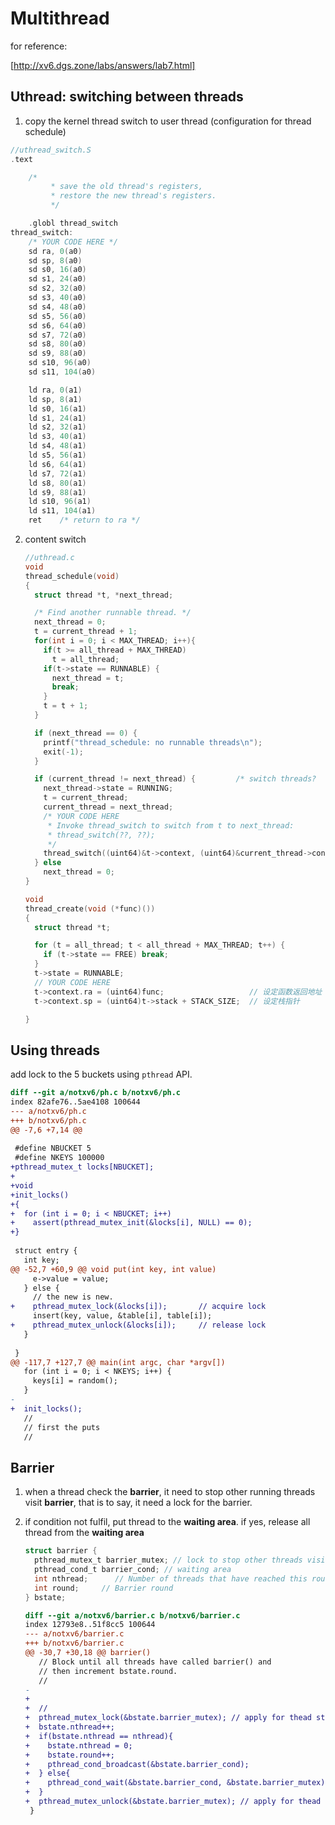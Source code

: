 # Multithread

for reference:

[http://xv6.dgs.zone/labs/answers/lab7.html]

## Uthread: switching between threads

1. copy the kernel thread switch to user thread   (configuration for thread schedule)

```c
//uthread_switch.S
.text

	/*
         * save the old thread's registers,
         * restore the new thread's registers.
         */

	.globl thread_switch
thread_switch:
	/* YOUR CODE HERE */
	sd ra, 0(a0)
	sd sp, 8(a0)
	sd s0, 16(a0)
	sd s1, 24(a0)
	sd s2, 32(a0)
	sd s3, 40(a0)
	sd s4, 48(a0)
	sd s5, 56(a0)
	sd s6, 64(a0)
	sd s7, 72(a0)
	sd s8, 80(a0)
	sd s9, 88(a0)
	sd s10, 96(a0)
	sd s11, 104(a0)

	ld ra, 0(a1)
	ld sp, 8(a1)
	ld s0, 16(a1)
	ld s1, 24(a1)
	ld s2, 32(a1)
	ld s3, 40(a1)
	ld s4, 48(a1)
	ld s5, 56(a1)
	ld s6, 64(a1)
	ld s7, 72(a1)
	ld s8, 80(a1)
	ld s9, 88(a1)
	ld s10, 96(a1)
	ld s11, 104(a1)
	ret    /* return to ra */

```

2. content switch

   ```c
   //uthread.c
   void 
   thread_schedule(void)
   {
     struct thread *t, *next_thread;
   
     /* Find another runnable thread. */
     next_thread = 0;
     t = current_thread + 1;
     for(int i = 0; i < MAX_THREAD; i++){
       if(t >= all_thread + MAX_THREAD)
         t = all_thread;
       if(t->state == RUNNABLE) {
         next_thread = t;
         break;
       }
       t = t + 1;
     }
   
     if (next_thread == 0) {
       printf("thread_schedule: no runnable threads\n");
       exit(-1);
     }
   
     if (current_thread != next_thread) {         /* switch threads?  */
       next_thread->state = RUNNING;
       t = current_thread;
       current_thread = next_thread;
       /* YOUR CODE HERE
        * Invoke thread_switch to switch from t to next_thread:
        * thread_switch(??, ??);
        */
       thread_switch((uint64)&t->context, (uint64)&current_thread->context);
     } else
       next_thread = 0;
   }		
   ```

   ```c
   void 
   thread_create(void (*func)())
   {
     struct thread *t;
   
     for (t = all_thread; t < all_thread + MAX_THREAD; t++) {
       if (t->state == FREE) break;
     }
     t->state = RUNNABLE;
     // YOUR CODE HERE
     t->context.ra = (uint64)func;                   // 设定函数返回地址
     t->context.sp = (uint64)t->stack + STACK_SIZE;  // 设定栈指针
   
   }
   
   ```

   

## Using threads

add lock to the 5 buckets using `pthread` API.

```diff
diff --git a/notxv6/ph.c b/notxv6/ph.c
index 82afe76..5ae4108 100644
--- a/notxv6/ph.c
+++ b/notxv6/ph.c
@@ -7,6 +7,14 @@
 
 #define NBUCKET 5
 #define NKEYS 100000
+pthread_mutex_t locks[NBUCKET];
+
+void
+init_locks()
+{
+  for (int i = 0; i < NBUCKET; i++)
+    assert(pthread_mutex_init(&locks[i], NULL) == 0);
+}
 
 struct entry {
   int key;
@@ -52,7 +60,9 @@ void put(int key, int value)
     e->value = value;
   } else {
     // the new is new.
+    pthread_mutex_lock(&locks[i]);       // acquire lock
     insert(key, value, &table[i], table[i]);
+    pthread_mutex_unlock(&locks[i]);     // release lock
   }
 
 }
@@ -117,7 +127,7 @@ main(int argc, char *argv[])
   for (int i = 0; i < NKEYS; i++) {
     keys[i] = random();
   }
-
+  init_locks();
   //
   // first the puts
   //
```

## Barrier

1. when a thread check the **barrier**, it need to stop other running threads visit **barrier**, that is to say, it need a lock for the barrier.

2. if condition not fulfil, put thread to the **waiting area**. if yes, release all thread from the **waiting area**   

   

   ```c
   struct barrier {
     pthread_mutex_t barrier_mutex; // lock to stop other threads visit barrier
     pthread_cond_t barrier_cond; // waiting area
     int nthread;      // Number of threads that have reached this round of the barrier
     int round;     // Barrier round
   } bstate;
   ```

   ```diff
   diff --git a/notxv6/barrier.c b/notxv6/barrier.c
   index 12793e8..51f8cc5 100644
   --- a/notxv6/barrier.c
   +++ b/notxv6/barrier.c
   @@ -30,7 +30,18 @@ barrier()
      // Block until all threads have called barrier() and
      // then increment bstate.round.
      //
   -  
   +
   +  //
   +  pthread_mutex_lock(&bstate.barrier_mutex); // apply for thead state lock
   +  bstate.nthread++;
   +  if(bstate.nthread == nthread){
   +    bstate.nthread = 0;
   +    bstate.round++;
   +    pthread_cond_broadcast(&bstate.barrier_cond); 
   +  } else{
   +    pthread_cond_wait(&bstate.barrier_cond, &bstate.barrier_mutex);
   +  }
   +  pthread_mutex_unlock(&bstate.barrier_mutex); // apply for thead state lock
    }
   ```

   

